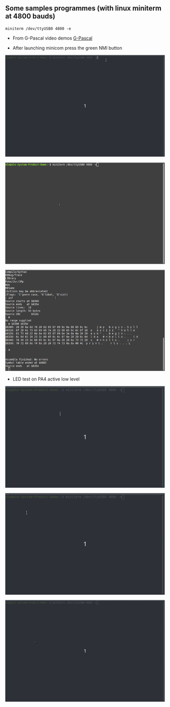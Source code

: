 
## Some samples programmes (with linux miniterm at 4800 bauds)

```console
miniterm /dev/ttyUSB0 4800 -e
```

- From G-Pascal video demos [G-Pascal](https://vimeo.com/682663375)

- After launching minicom press the green NMI button

![hellopas](hello_pas_serial.gif "hello G-Pascal")

![helloasm](hello_asm.gif "hello ASM")

![helloasmlst](hello_asm_list.gif "hello ASM LIST")

- LED test on PA4 active low level

![ledpas](pa4_pas.gif "led G-Pascal")

![ledasm](pa4_asm.gif "led ASM")

![prime](prime_number.gif "prime G-Pascal")

